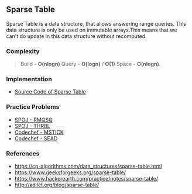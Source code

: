 ## Sparse Table

Sparse Table is a data structure, that allows answering range queries. This data structure is only be used on immutable arrays.This means that we can't do update in this data structure without recomputed.

### Complexity
> Build - **O(nlogn)**
> Query - **O(logn)** / **O(1)** 
> Space - **O(nlogn)**.

### Implementation
- [Source Code of Sparse Table](https://github.com/Saikat-S/algorithms/blob/master/sparse_table/sparse_table.cpp)

### Practice Problems
* [SPOJ - RMQSQ](https://www.spoj.com/problems/RMQSQ/)
* [SPOJ - THRBL](https://www.spoj.com/problems/THRBL/)
* [Codechef - MSTICK](https://www.codechef.com/problems/MSTICK)
* [Codechef - SEAD](https://www.codechef.com/problems/SEAD)

### References
* https://cp-algorithms.com/data_structures/sparse-table.html
* https://www.geeksforgeeks.org/sparse-table/
* https://www.hackerearth.com/practice/notes/sparse-table/
* http://adilet.org/blog/sparse-table/
